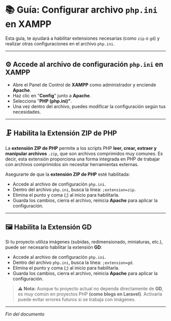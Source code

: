 # 📚 Guía: Configurar archivo `php.ini` en XAMPP

Esta guía, te ayudará a habilitar extensiones necesarias (como `zip` o `gd`) y realizar otras configuraciones en el archivo `php.ini`.

---

## ⚙️ Accede al archivo de configuración `php.ini` en XAMPP

* Abre el Panel de Control de **XAMPP** como administrador y enciende **Apache**.
* Haz clic en "**Config**" junto a **Apache**.
* Selecciona "**PHP (php.ini)"**.
* Una vez dentro del archivo, puedes modificar la configuración según tus necesidades.

---

## 🗜️ Habilita la Extensión ZIP de PHP

La **extensión ZIP de PHP** permite a los scripts PHP **leer, crear, extraer y manipular archivos** `.zip`, que son archivos comprimidos muy comunes. Es decir, esta extensión proporciona una forma integrada en PHP de trabajar con archivos comprimidos sin necesitar herramientas externas.

Asegurarte de que la **extensión ZIP de PHP** esté habilitada:

* Accede al archivo de configuración `php.ini`.
* Dentro del archivo `php.ini`, busca la línea: `;extension=zip`.
* Elimina el punto y coma (;) al inicio para habilitarla.
* Guarda los cambios, cierra el archivo, reinicia **Apache** para aplicar la configuración.

---

## 🖼️ Habilita la Extensión GD

Si tu proyecto utiliza imágenes (subidas, redimensionado, miniaturas, etc.), puede ser necesario habilitar la extensión **GD**:

* Accede al archivo de configuración `php.ini`.
* Dentro del archivo `php.ini`, busca la línea: `;extension=gd`.
* Elimina el punto y coma (;) al inicio para habilitarla.
* Guarda los cambios, cierra el archivo, reinicia **Apache** para aplicar la configuración.

> ⚠️ **Nota:** Aunque tu proyecto actual no dependa directamente de **GD**, es muy común en proyectos PHP **(como blogs en Laravel)**. Activarla puede evitar errores futuros si se trabaja con imágenes.

---

*Fin del documento*